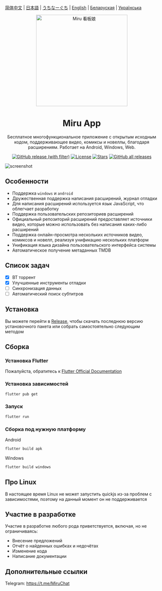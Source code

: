 [简体中文](README-zh.md) | [日本語](README-ja.md) | [うちなーぐち](README-ryu.md) | [English](README.md) | [Беларуская](README-be.md) | [Українська](README-uk.md)

<div align="center">
  <img width="300" src="./assets/icon/logo.png" alt="Miru 看板娘"/>
</div>

<h1 align="center">Miru App</h1>

<p align="center">Бесплатное многофункциональное приложение с открытым исходным кодом, поддерживающее видео, комиксы и новеллы, благодаря расширениям. Работает на Android, Windows, Web.</p>

<div align="center">

[![GitHub release (with filter)](https://img.shields.io/github/v/release/miru-project/miru-app)](https://github.com/miru-project/miru-app/releases/latest)
[![License](https://img.shields.io/github/license/miru-project/miru-app)](https://github.com/miru-project/miru-app/blob/main/LICENSE)
[![Stars](https://img.shields.io/github/stars/miru-project/miru-app)](https://github.com/miru-project/miru-app/stargazers)
[![GitHub all releases](https://img.shields.io/github/downloads/miru-project/miru-app/total)](https://github.com/miru-project/miru-app/releases/latest)

</div>

![screenshot](assets/screenshot/screenshot.webp)

## Особенности

- Поддержка `windows` и `android`
- Дружественная поддержка написания расширений, журнал отладки
- Для написания расширений используется язык JavaScript, что облегчает разработку
- Поддержка пользовательских репозиториев расширений
- Официальный репозиторий расширений предоставляет источники видео, которые можно использовать без написания каких-либо расширений
- Поддержка онлайн-просмотра нескольких источников видео, комиксов и новелл, реализуя унификацию нескольких платформ
- Унификация языка дизайна пользовательского интерфейса системы
- Автоматическое получение метаданных TMDB

## Список задач

- [x] BT торрент
- [x] Улучшенные инструменты отладки
- [ ] Синхронизация данных
- [ ] Автоматический поиск субтитров

## Установка

Вы можете перейти в [Release](https://github.com/miru-project/miru-app/releases/latest), чтобы скачать последнюю версию установочного пакета или собрать самостоятельно следующим методом

## Сборка

### Установка Flutter

Пожалуйста, обратитесь к [Flutter Official Documentation](https://flutter.dev/docs/get-started/install)

### Установка зависимостей

```bash
flutter pub get
```

### Запуск

```bash
flutter run
```

### Сборка под нужную платформу

Android

```bash
flutter build apk
```

Windows

```bash
flutter build windows
```

## Про Linux

В настоящее время Linux не может запустить quickjs из-за проблем с зависимостями, поэтому на данный момент он не поддерживается

## Участие в разработке

Участие в разработке любого рода приветствуется, включая, но не ограничиваясь:

- Внесение предложений
- Отчёт о найденных ошибках и недочётах
- Изменение кода
- Написание документации

## Дополнительные ссылки

Telegram: <https://t.me/MiruChat>
